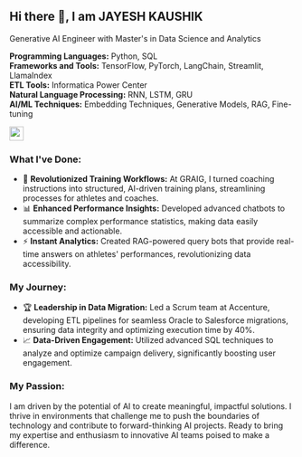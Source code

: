 ## Hi there 👋, I am JAYESH KAUSHIK 
Generative AI Engineer with Master's in Data Science and Analytics

**Programming Languages:** Python, SQL <br>
**Frameworks and Tools:** TensorFlow, PyTorch, LangChain, Streamlit, LlamaIndex <br>
**ETL Tools:** Informatica Power Center <br>
**Natural Language Processing:** RNN, LSTM, GRU <br>
**AI/ML Techniques:** Embedding Techniques, Generative Models, RAG, Fine-tuning <br>

<a href="http://www.linkedin.com/in/jayesh-kaushik"><img src="https://img.shields.io/badge/linkedin-%230077B5.svg?&style=for-the-badge&logo=linkedin&logoColor=white" height=25></a>

### What I've Done:
- 🚀 **Revolutionized Training Workflows:** At GRAIG, I turned coaching instructions into structured, AI-driven training plans, streamlining processes for athletes and coaches.
- 📊 **Enhanced Performance Insights:** Developed advanced chatbots to summarize complex performance statistics, making data easily accessible and actionable.
- ⚡ **Instant Analytics:** Created RAG-powered query bots that provide real-time answers on athletes' performances, revolutionizing data accessibility.

### My Journey:
- 🏆 **Leadership in Data Migration:** Led a Scrum team at Accenture, developing ETL pipelines for seamless Oracle to Salesforce migrations, ensuring data integrity and optimizing execution time by 40%.
- 📈 **Data-Driven Engagement:** Utilized advanced SQL techniques to analyze and optimize campaign delivery, significantly boosting user engagement.

### My Passion:
I am driven by the potential of AI to create meaningful, impactful solutions. I thrive in environments that challenge me to push the boundaries of technology and contribute to forward-thinking AI projects. Ready to bring my expertise and enthusiasm to innovative AI teams poised to make a difference.


